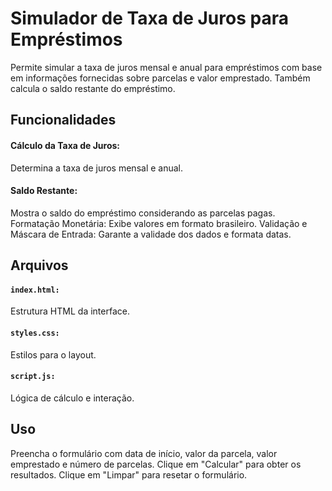 # Simulador de Taxa de Juros para Empréstimos
Permite simular a taxa de juros mensal e anual para empréstimos com base em informações fornecidas sobre parcelas e valor emprestado. Também calcula o saldo restante do empréstimo.

## Funcionalidades
#### Cálculo da Taxa de Juros: 
Determina a taxa de juros mensal e anual.
#### Saldo Restante: 
Mostra o saldo do empréstimo considerando as parcelas pagas.
Formatação Monetária: Exibe valores em formato brasileiro.
Validação e Máscara de Entrada: Garante a validade dos dados e formata datas.

## Arquivos
#### **`index.html:`** 
Estrutura HTML da interface.
#### **`styles.css:`** 
Estilos para o layout.
#### **`script.js:`**  
Lógica de cálculo e interação.

## Uso
Preencha o formulário com data de início, valor da parcela, valor emprestado e número de parcelas.
Clique em "Calcular" para obter os resultados.
Clique em "Limpar" para resetar o formulário.
